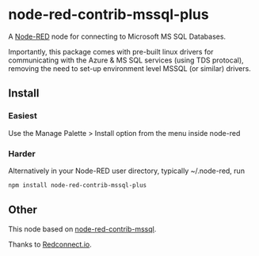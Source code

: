 # node-red-contrib-mssql-plus

A [Node-RED](http://nodered.org) node for connecting to Microsoft MS SQL Databases.

Importantly, this package comes with pre-built linux drivers for communicating with the Azure & MS SQL services (using TDS protocal), removing the need to set-up environment level MSSQL (or similar) drivers.

## Install

### Easiest

Use the Manage Palette > Install option from the menu inside node-red

### Harder

Alternatively in your Node-RED user directory, typically ~/.node-red, run

```bash
npm install node-red-contrib-mssql-plus
```

## Other

This node based on [node-red-contrib-mssql](https://github.com/redconnect-io/node-red-contrib-mssql).

Thanks to [Redconnect.io](http://www.redconnect.io).
